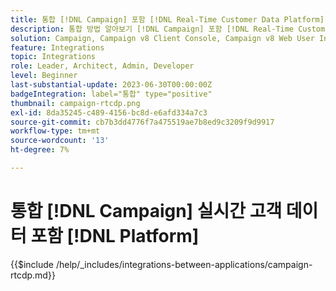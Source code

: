 ```yaml
---
title: 통합 [!DNL Campaign] 포함 [!DNL Real-Time Customer Data Platform]
description: 통합 방법 알아보기 [!DNL Campaign] 포함 [!DNL Real-Time Customer Data Platform].
solution: Campaign, Campaign v8 Client Console, Campaign v8 Web User Interface, Real-Time Customer Data Platform
feature: Integrations
topic: Integrations
role: Leader, Architect, Admin, Developer
level: Beginner
last-substantial-update: 2023-06-30T00:00:00Z
badgeIntegration: label="통합" type="positive"
thumbnail: campaign-rtcdp.png
exl-id: 8da35245-c489-4156-bc8d-e6afd334a7c3
source-git-commit: cb7b3dd4776f7a475519ae7b8ed9c3209f9d9917
workflow-type: tm+mt
source-wordcount: '13'
ht-degree: 7%

---
```


# 통합 [!DNL Campaign] 실시간 고객 데이터 포함 [!DNL Platform]

{{$include /help/_includes/integrations-between-applications/campaign-rtcdp.md}}
